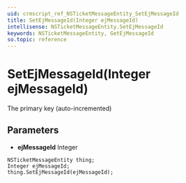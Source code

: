 ```yaml
---
uid: crmscript_ref_NSTicketMessageEntity_SetEjMessageId
title: SetEjMessageId(Integer ejMessageId)
intellisense: NSTicketMessageEntity.SetEjMessageId
keywords: NSTicketMessageEntity, GetEjMessageId
so.topic: reference
---
```


# SetEjMessageId(Integer ejMessageId)

The primary key (auto-incremented)

## Parameters

* **ejMessageId** Integer

```crmscript
NSTicketMessageEntity thing;
Integer ejMessageId;
thing.SetEjMessageId(ejMessageId);
```

